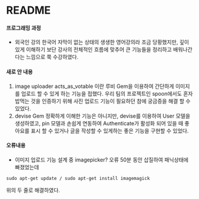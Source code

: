 # README

#### 프로그래밍 과정
- 외국인 강의
한국어 자막이 없는 상태의 생생한 영어강의라 조금 당황했지만, 깊이 있게 이해하기 보단 강사의 전체적인 흐름에 맞추어 큰 기능들을 정리하고 배워나간다는 느낌으로 쭉 수강하였다.

#### 새로 안 내용
1. image uploader
acts_as_votable 이란 루비 Gem을 이용하여 간단하게 이미지를 업로드 할 수 있게 하는 기능을 접했다. 우리 팀의 프로젝트인 spoon에서도 혼자 밥먹는 것을 인증하기 위해 사진 업로드 기능이 필요하던 참에 궁금증을 해결 할 수 있었다. 
2. devise Gem
정확하게 이해한 기능은 아니지만, devise를 이용하여 User 모델을 생성하였고, pin 모델과 손쉽게 연동하여 Authenticate가 활성화 되어 있을 때 좋아요를 표시 할 수 있거나 글을 작성할 수 있게하는 좋은 기능을 구현할 수 있었다.

#### 오류내용
- 이미지 업로드 기능 설계 중 imagepicker? 오류
50분 동안 삽질하여 패닉상태에 빠졌었는데

`
sudo apt-get update /
sudo apt-get install imagemagick
`

위의 두 줄로 해결하였다.
